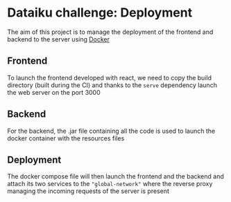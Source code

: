 # Dataiku challenge: Deployment

The aim of this project is to manage the deployment of the frontend and backend to the server using [Docker](https://www.docker.com/)


## Frontend

To launch the frontend developed with react, we need to copy the build directory (built during the CI) and thanks to the `serve` dependency launch the web server on the port 3000

## Backend

For the backend, the .jar file containing all the code is used to launch the docker container with the resources files

## Deployment

The docker compose file will then launch the frontend and the backend and attach its two services to the `"global-network"` where the reverse proxy managing the incoming requests of the server is present

